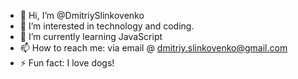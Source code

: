 - 👋 Hi, I’m @DmitriySlinkovenko
- 👀 I’m interested in technology and coding.
- 🌱 I’m currently learning JavaScript
- 📫 How to reach me: via email @ dmitriy.slinkovenko@gmail.com
- ⚡ Fun fact: I love dogs!

<!---
DmitriySlinkovenko/DmitriySlinkovenko is a ✨ special ✨ repository because its `README.md` (this file) appears on your GitHub profile.
You can click the Preview link to take a look at your changes.
--->

